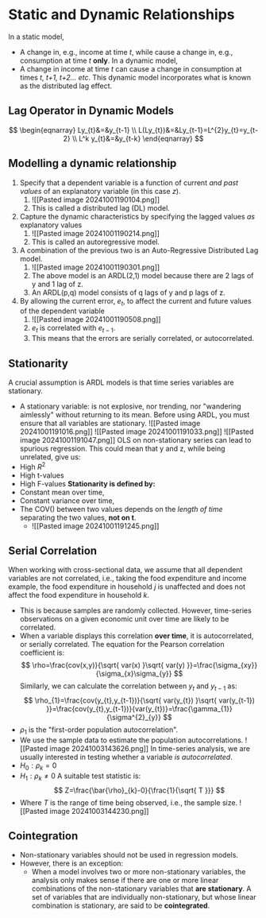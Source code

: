 # Static and Dynamic Relationships
In a static model,
- A change in, e.g., income at time *t*, while cause a change in, e.g., consumption at time *t* **only**.
In a dynamic model,
- A change in income at time *t* can cause a change in consumption at times *t, t+1, t+2... etc*.
This dynamic model incorporates what is known as the distributed lag effect.
## Lag Operator in Dynamic Models
$$
\begin{eqnarray}
Ly_{t}&=&y_{t-1} \\
L(Ly_{t})&=&Ly_{t-1}=L^{2}y_{t}=y_{t-2} \\
L^k y_{t}&=&y_{t-k}
\end{eqnarray}
$$
## Modelling a dynamic relationship
1. Specify that a dependent variable is a function of current *and past values* of an explanatory variable (in this case *z*).
	1. ![[Pasted image 20241001190104.png]]
	2. This is called a distributed lag (DL) model.
2. Capture the dynamic characteristics by specifying the lagged values *as* explanatory values
	1. ![[Pasted image 20241001190214.png]]
	2. This is called an autoregressive model.
3. A combination of the previous two is an Auto-Regressive Distributed Lag model.
	1. ![[Pasted image 20241001190301.png]]
	2. The above model is an ARDL(2,1) model because there are 2 lags of y and 1 lag of z.
	3. An ARDL(p,q) model consists of q lags of y and p lags of z.
4. By allowing the current error, $e_{t}$, to affect the current and future values of the dependent variable
	1. ![[Pasted image 20241001190508.png]]
	2. $e_t$ is correlated with $e_{t-1}$.
	3. This means that the errors are serially correlated, or autocorrelated.
## Stationarity
A crucial assumption is ARDL models is that time series variables are stationary.
- A stationary variable: is not explosive, nor trending, nor "wandering aimlessly" without returning to its mean.
Before using ARDL, you must ensure that all variables are stationary.
![[Pasted image 20241001191016.png]]
![[Pasted image 20241001191033.png]]
![[Pasted image 20241001191047.png]]
OLS on non-stationary series can lead to spurious regression. This could mean that y and z, while being unrelated, give us:
- High $R^{2}$
- High t-values
- High F-values
**Stationarity is defined by:**
- Constant mean over time,
- Constant variance over time,
- The COV() between two values depends on the *length of time* separating the two values, **not on t**.
	- ![[Pasted image 20241001191245.png]]
## Serial Correlation
When working with cross-sectional data, we assume that all dependent variables are not correlated, i.e., taking the food expenditure and income example, the food expenditure in household $j$ is unaffected and does not affect the food expenditure in household $k$.
- This is because samples are randomly collected.
However, time-series observations on a given economic unit over time are likely to be correlated.
- When a variable displays this correlation **over time**, it is autocorrelated, or serially correlated.
The equation for the Pearson correlation coefficient is:
$$
\rho=\frac{cov(x,y)}{\sqrt{ var(x) }\sqrt{ var(y) }}=\frac{\sigma_{xy}}{\sigma_{x}\sigma_{y}}
$$
Similarly, we can calculate the correlation between $y_{t} \text{ and }y_{t-1}$ as:
$$
\rho_{1}=\frac{cov(y_{t},y_{t-1})}{\sqrt{ var(y_{t}) }\sqrt{ var(y_{t-1}) }}=\frac{cov(y_{t},y_{t-1})}{var(y_{t})}=\frac{\gamma_{1}}{\sigma^{2}_{y}}
$$
- $\rho_{1}$ is the "first-order population autocorrelation".
- We use the sample data to estimate the population autocorrelations.
![[Pasted image 20241003143626.png]]
In time-series analysis, we are usually interested in testing whether a variable *is autocorrelated*.
- $H_{0}:\rho_{k}=0$
- $H_{1}:\rho_{k}\neq 0$
A suitable test statistic is:
$$
Z=\frac{\bar{\rho}_{k}-0}{\frac{1}{\sqrt{ T }}}
$$
- Where $T$ is the range of time being observed, i.e., the sample size.
![[Pasted image 20241003144230.png]]
## Cointegration
- Non-stationary variables should not be used in regression models.
- However, there is an exception:
	- When a model involves two or more non-stationary variables, the analysis only makes sense if there are one or more linear combinations of the non-stationary variables that **are stationary**.
A set of variables that are individually non-stationary, but whose linear combination is stationary, are said to be **cointegrated**.